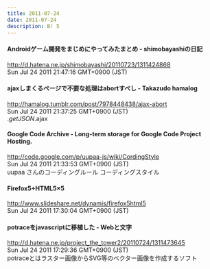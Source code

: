```yaml
---
title: 2011-07-24
date: 2011-07-24
description: B! 5
---
```


#### Androidゲーム開発をまじめにやってみたまとめ - shimobayashiの日記
http://d.hatena.ne.jp/shimobayashi/20110723/1311424868<br>
Sun Jul 24 2011 21:47:16 GMT+0900 (JST)<br>


#### ajaxしまくるページで不要な処理はabortすべし - Takazudo hamalog
http://hamalog.tumblr.com/post/7978448438/ajax-abort<br>
Sun Jul 24 2011 21:37:25 GMT+0900 (JST)<br>
$.getJSON　$.ajax


#### Google Code Archive - Long-term storage for Google Code Project Hosting.
http://code.google.com/p/uupaa-js/wiki/CordingStyle<br>
Sun Jul 24 2011 21:33:53 GMT+0900 (JST)<br>
uupaa さんのコーディングルール コーディングスタイル


#### Firefox5+HTML5×5
http://www.slideshare.net/dynamis/firefox5html5<br>
Sun Jul 24 2011 17:30:04 GMT+0900 (JST)<br>


#### potraceをjavascriptに移植した - Webと文字
http://d.hatena.ne.jp/project_the_tower2/20110724/1311473645<br>
Sun Jul 24 2011 17:29:36 GMT+0900 (JST)<br>
potraceとはラスター画像からSVG等のベクター画像を作成するソフト


